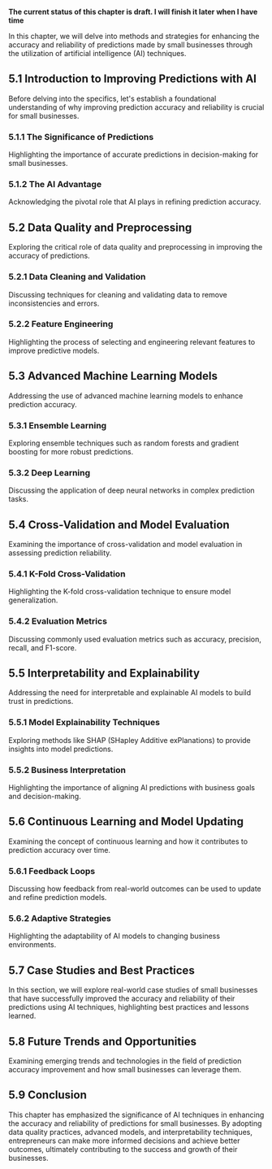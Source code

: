 **The current status of this chapter is draft. I will finish it later when I have time**

In this chapter, we will delve into methods and strategies for enhancing the accuracy and reliability of predictions made by small businesses through the utilization of artificial intelligence (AI) techniques.

5.1 Introduction to Improving Predictions with AI
-------------------------------------------------

Before delving into the specifics, let's establish a foundational understanding of why improving prediction accuracy and reliability is crucial for small businesses.

### 5.1.1 The Significance of Predictions

Highlighting the importance of accurate predictions in decision-making for small businesses.

### 5.1.2 The AI Advantage

Acknowledging the pivotal role that AI plays in refining prediction accuracy.

5.2 Data Quality and Preprocessing
----------------------------------

Exploring the critical role of data quality and preprocessing in improving the accuracy of predictions.

### 5.2.1 Data Cleaning and Validation

Discussing techniques for cleaning and validating data to remove inconsistencies and errors.

### 5.2.2 Feature Engineering

Highlighting the process of selecting and engineering relevant features to improve predictive models.

5.3 Advanced Machine Learning Models
------------------------------------

Addressing the use of advanced machine learning models to enhance prediction accuracy.

### 5.3.1 Ensemble Learning

Exploring ensemble techniques such as random forests and gradient boosting for more robust predictions.

### 5.3.2 Deep Learning

Discussing the application of deep neural networks in complex prediction tasks.

5.4 Cross-Validation and Model Evaluation
-----------------------------------------

Examining the importance of cross-validation and model evaluation in assessing prediction reliability.

### 5.4.1 K-Fold Cross-Validation

Highlighting the K-fold cross-validation technique to ensure model generalization.

### 5.4.2 Evaluation Metrics

Discussing commonly used evaluation metrics such as accuracy, precision, recall, and F1-score.

5.5 Interpretability and Explainability
---------------------------------------

Addressing the need for interpretable and explainable AI models to build trust in predictions.

### 5.5.1 Model Explainability Techniques

Exploring methods like SHAP (SHapley Additive exPlanations) to provide insights into model predictions.

### 5.5.2 Business Interpretation

Highlighting the importance of aligning AI predictions with business goals and decision-making.

5.6 Continuous Learning and Model Updating
------------------------------------------

Examining the concept of continuous learning and how it contributes to prediction accuracy over time.

### 5.6.1 Feedback Loops

Discussing how feedback from real-world outcomes can be used to update and refine prediction models.

### 5.6.2 Adaptive Strategies

Highlighting the adaptability of AI models to changing business environments.

5.7 Case Studies and Best Practices
-----------------------------------

In this section, we will explore real-world case studies of small businesses that have successfully improved the accuracy and reliability of their predictions using AI techniques, highlighting best practices and lessons learned.

5.8 Future Trends and Opportunities
-----------------------------------

Examining emerging trends and technologies in the field of prediction accuracy improvement and how small businesses can leverage them.

5.9 Conclusion
--------------

This chapter has emphasized the significance of AI techniques in enhancing the accuracy and reliability of predictions for small businesses. By adopting data quality practices, advanced models, and interpretability techniques, entrepreneurs can make more informed decisions and achieve better outcomes, ultimately contributing to the success and growth of their businesses.
